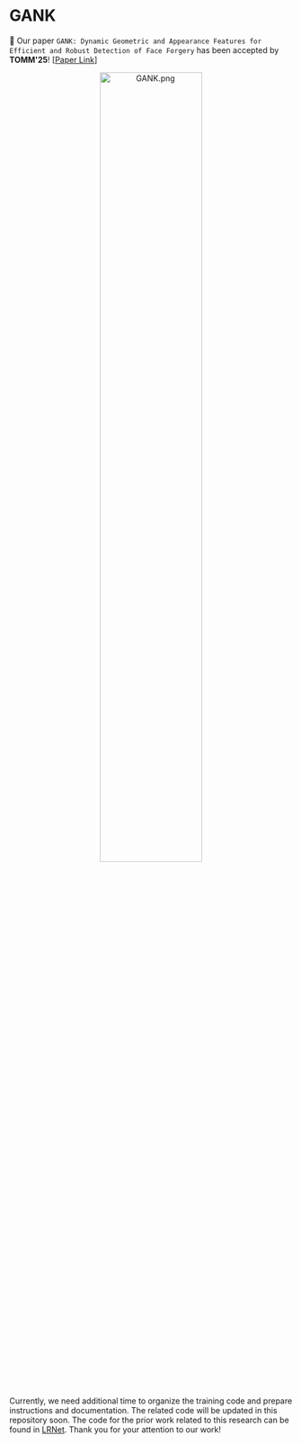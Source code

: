 # GANK
🎉 Our paper `GANK: Dynamic Geometric and Appearance Features for Efficient and
Robust Detection of Face Forgery` has been accepted by **TOMM'25**! [[Paper Link](https://dl.acm.org/doi/10.1145/3716827)]

<div align="center">
<img src="https://s2.loli.net/2025/03/22/jHKBPNkv1YT8CSh.jpg" alt="GANK.png" width="60%;"/>
</div>

Currently, we need additional time to organize the training code and prepare instructions and documentation. The related code will be updated in this repository soon.
The code for the prior work related to this research can be found in [LRNet](https://github.com/frederickszk/LRNet). Thank you for your attention to our work!

